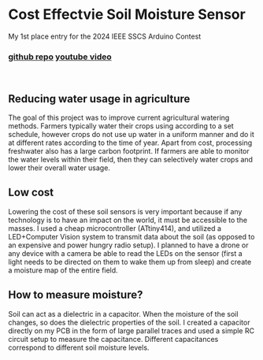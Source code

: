 # Cost Effectvie Soil Moisture Sensor
My 1st place entry for the 2024 IEEE SSCS Arduino Contest
### [github repo](https://github.com/ringedSquid/Cost_Effective_Soil_Moisture_Sensor_SSCS-2024/tree/main) [youtube video](https://www.youtube.com/watch?v=Hh_UeHd2Llg)
<br>

## Reducing water usage in agriculture
The goal of this project was to improve current agricultural watering methods. Farmers typically water their crops using according to a set schedule, however crops do not use up water in a uniform manner and do it at different rates according to the time of year. Apart from cost, processing freshwater also has a large carbon footprint. If farmers are able to monitor the water levels within their field, then they can selectively water crops and lower their overall water usage.
<br>

## Low cost
Lowering the cost of these soil sensors is very important because if any technology is to have an impact on the world, it must be accessible to the masses. I used a cheap microcontroller (ATtiny414), and utilized a LED+Computer Vision system to transmit data about the soil (as opposed to an expensive and power hungry radio setup). I planned to have a drone or any device with a camera be able to read the LEDs on the sensor (first a light needs to be directed on them to wake them up from sleep) and create a moisture map of the entire field.
<br>

## How to measure moisture?
Soil can act as a dielectric in a capacitor. When the moisture of the soil changes, so does the dielectric properties of the soil. I created a capacitor directly on my PCB in the form of large parallel traces and used a simple RC circuit setup to measure the capacitance. Different capacitances correspond to different soil moisture levels.